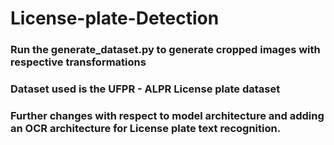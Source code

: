 # License-plate-Detection

### Run the generate_dataset.py to generate cropped images with respective transformations

### Dataset used is the UFPR - ALPR License plate dataset

### Further changes with respect to model architecture and adding an OCR architecture for License plate text recognition.